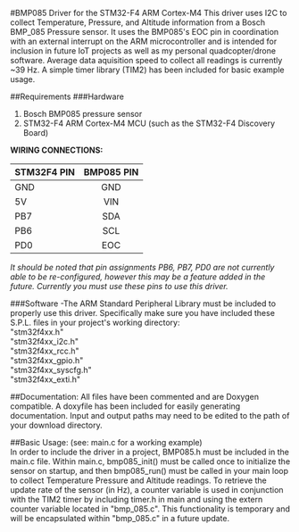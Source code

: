 #BMP085 Driver for the STM32-F4 ARM Cortex-M4
This driver uses I2C to collect Temperature, Pressure, and Altitude information from a Bosch BMP_085 Pressure sensor. It uses the BMP085's EOC pin in coordination with an external interrupt on the ARM microcontroller and is intended for inclusion in future IoT projects as well as my personal quadcopter/drone software. Average data aquisition speed to collect all readings is currently ~39 Hz. A simple timer library (TIM2) has been included for basic example usage.

##Requirements
###Hardware
1. Bosch BMP085 pressure sensor  
2. STM32-F4 ARM Cortex-M4 MCU (such as the STM32-F4 Discovery Board)  

**WIRING CONNECTIONS:**  


| STM32F4 PIN  | BMP085 PIN  |
| ------------ |:-----------:|
| GND          | GND         |
| 5V           | VIN         |
| PB7          | SDA         |
| PB6          | SCL         |
| PD0          | EOC         |


*It should be noted that pin assignments PB6, PB7, PD0 are not currently able to be re-configured, however this may be a feature added in the future. Currently you must use these pins to use this driver.*  

###Software
-The ARM Standard Peripheral Library must be included to properly use this driver. Specifically make sure you have included these S.P.L. files in your project's working directory:  
  "stm32f4xx.h"  
  "stm32f4xx_i2c.h"  
  "stm32f4xx_rcc.h"  
  "stm32f4xx_gpio.h"  
  "stm32f4xx_syscfg.h"  
  "stm32f4xx_exti.h"  

##Documentation:
All files have been commented and are Doxygen compatible. A doxyfile has been included for easily generating documentation. Input and output paths may need to be edited to the path of your download directory.    

##Basic Usage:
(see: main.c for a working example)  
In order to include the driver in a project, BMP085.h must be included in the main.c file. Within main.c, bmp085_init() must be called once to initialize the sensor on startup, and then bmp085_run() must be called in your main loop to collect Temperature Pressure and Altitude readings. To retrieve the update rate of the sensor (in Hz), a counter variable is used in conjunction with the TIM2 timer by including timer.h in main and using the extern counter variable located in "bmp_085.c". This functionality is temporary and will be encapsulated within "bmp_085.c" in a future update.  
